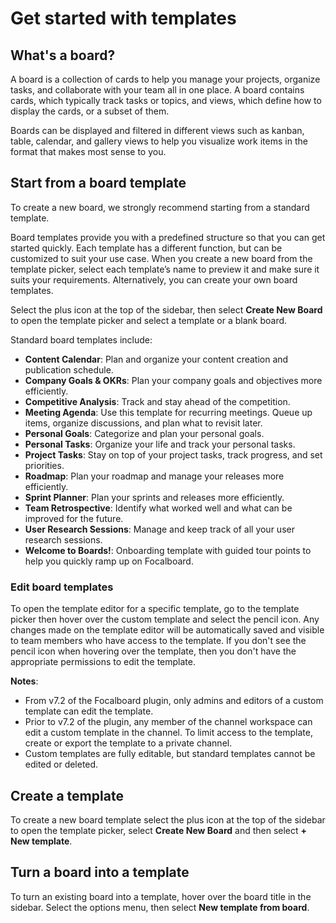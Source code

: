 # Get started with templates

## What's a board?

A board is a collection of cards to help you manage your projects, organize tasks, and collaborate with your team all in one place. A board contains cards, which typically track tasks or topics, and views, which define how to display the cards, or a subset of them.

Boards can be displayed and filtered in different views such as kanban, table, calendar, and gallery views to help you visualize work items in the format that makes most sense to you.

## Start from a board template

To create a new board, we strongly recommend starting from a standard template.

Board templates provide you with a predefined structure so that you can get started quickly. Each template has a different function, but can be customized to suit your use case. When you create a new board from the template picker, select each template’s name to preview it and make sure it suits your requirements. Alternatively, you can create your own board templates.

Select the plus icon at the top of the sidebar, then select **Create New Board** to open the template picker and select a template or a blank board.

Standard board templates include:

- **Content Calendar**: Plan and organize your content creation and publication schedule.
- **Company Goals & OKRs**: Plan your company goals and objectives more efficiently.
- **Competitive Analysis**: Track and stay ahead of the competition.
- **Meeting Agenda**: Use this template for recurring meetings. Queue up items, organize discussions, and plan what to revisit later.
- **Personal Goals**: Categorize and plan your personal goals.
- **Personal Tasks**: Organize your life and track your personal tasks.
- **Project Tasks**: Stay on top of your project tasks, track progress, and set priorities.
- **Roadmap**: Plan your roadmap and manage your releases more efficiently.
- **Sprint Planner**: Plan your sprints and releases more efficiently.
- **Team Retrospective**: Identify what worked well and what can be improved for the future.
- **User Research Sessions**: Manage and keep track of all your user research sessions.
- **Welcome to Boards!**: Onboarding template with guided tour points to help you quickly ramp up on Focalboard.

### Edit board templates

To open the template editor for a specific template, go to the template picker then hover over the custom template and select the pencil icon. Any changes made on the template editor will be automatically saved and visible to team members who have access to the template. If you don't see the pencil icon when hovering over the template, then you don't have the appropriate permissions to edit the template.

**Notes**:
- From v7.2 of the Focalboard plugin, only admins and editors of a custom template can edit the template.
- Prior to v7.2 of the plugin, any member of the channel workspace can edit a custom template in the channel. To limit access to the template, create or export the template to a private channel.
- Custom templates are fully editable, but standard templates cannot be edited or deleted.

## Create a template

To create a new board template select the plus icon at the top of the sidebar to open the template picker, select **Create New Board** and then select **+ New template**.

## Turn a board into a template

To turn an existing board into a template, hover over the board title in the sidebar. Select the options menu, then select **New template from board**.
